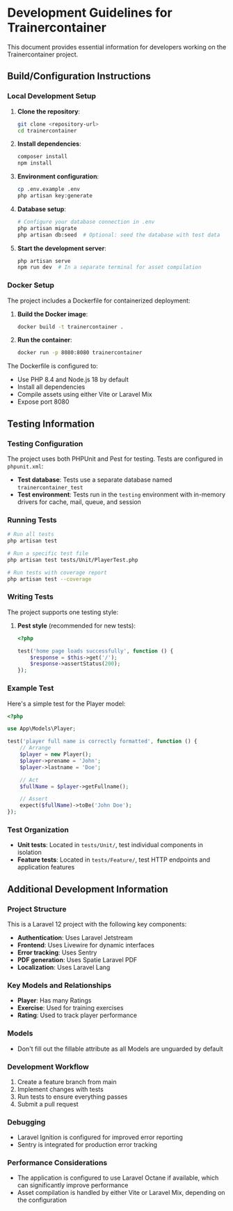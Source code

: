 # Development Guidelines for Trainercontainer

This document provides essential information for developers working on the Trainercontainer project.

## Build/Configuration Instructions

### Local Development Setup

1. **Clone the repository**:
   ```bash
   git clone <repository-url>
   cd trainercontainer
   ```

2. **Install dependencies**:
   ```bash
   composer install
   npm install
   ```

3. **Environment configuration**:
   ```bash
   cp .env.example .env
   php artisan key:generate
   ```

4. **Database setup**:
   ```bash
   # Configure your database connection in .env
   php artisan migrate
   php artisan db:seed  # Optional: seed the database with test data
   ```

5. **Start the development server**:
   ```bash
   php artisan serve
   npm run dev  # In a separate terminal for asset compilation
   ```

### Docker Setup

The project includes a Dockerfile for containerized deployment:

1. **Build the Docker image**:
   ```bash
   docker build -t trainercontainer .
   ```

2. **Run the container**:
   ```bash
   docker run -p 8080:8080 trainercontainer
   ```

The Dockerfile is configured to:
- Use PHP 8.4 and Node.js 18 by default
- Install all dependencies
- Compile assets using either Vite or Laravel Mix
- Expose port 8080

## Testing Information

### Testing Configuration

The project uses both PHPUnit and Pest for testing. Tests are configured in `phpunit.xml`:

- **Test database**: Tests use a separate database named `trainercontainer_test`
- **Test environment**: Tests run in the `testing` environment with in-memory drivers for cache, mail, queue, and session

### Running Tests

```bash
# Run all tests
php artisan test

# Run a specific test file
php artisan test tests/Unit/PlayerTest.php

# Run tests with coverage report
php artisan test --coverage
```

### Writing Tests

The project supports one testing style:

1. **Pest style** (recommended for new tests):
   ```php
   <?php
   
   test('home page loads successfully', function () {
       $response = $this->get('/');
       $response->assertStatus(200);
   });
   ```

### Example Test

Here's a simple test for the Player model:

```php
<?php

use App\Models\Player;

test('player full name is correctly formatted', function () {
    // Arrange
    $player = new Player();
    $player->prename = 'John';
    $player->lastname = 'Doe';

    // Act
    $fullName = $player->getFullname();

    // Assert
    expect($fullName)->toBe('John Doe');
});
```

### Test Organization

- **Unit tests**: Located in `tests/Unit/`, test individual components in isolation
- **Feature tests**: Located in `tests/Feature/`, test HTTP endpoints and application features

## Additional Development Information

### Project Structure

This is a Laravel 12 project with the following key components:

- **Authentication**: Uses Laravel Jetstream
- **Frontend**: Uses Livewire for dynamic interfaces
- **Error tracking**: Uses Sentry
- **PDF generation**: Uses Spatie Laravel PDF
- **Localization**: Uses Laravel Lang

### Key Models and Relationships

- **Player**: Has many Ratings
- **Exercise**: Used for training exercises
- **Rating**: Used to track player performance

### Models
- Don't fill out the fillable attribute as all Models are unguarded by default

### Development Workflow

1. Create a feature branch from main
2. Implement changes with tests
3. Run tests to ensure everything passes
4. Submit a pull request

### Debugging

- Laravel Ignition is configured for improved error reporting
- Sentry is integrated for production error tracking

### Performance Considerations

- The application is configured to use Laravel Octane if available, which can significantly improve performance
- Asset compilation is handled by either Vite or Laravel Mix, depending on the configuration
